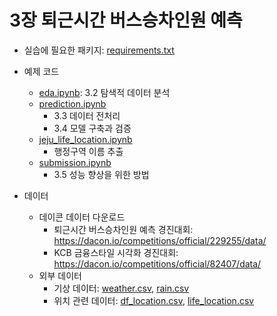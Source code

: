 # 3장 퇴근시간 버스승차인원 예측

* 실습에 필요한 패키지: [requirements.txt](requirements.txt)

* 예제 코드
  + [eda.ipynb](eda.ipynb): 3.2 탐색적 데이터 분석
  + [prediction.ipynb](prediction.ipynb)
    - 3.3 데이터 전처리
    - 3.4 모델 구축과 검증
  + [jeju_life_location.ipynb](jeju_life_location.ipynb)
    - 행정구역 이름 추출
  + [submission.ipynb](submission.ipynb)
    - 3.5 성능 향상을 위한 방법

* 데이터
  + 데이콘 데이터 다운로드
    - 퇴근시간 버스승차인원 예측 경진대회: https://dacon.io/competitions/official/229255/data/
    - KCB 금융스타일 시각화 경진대회: https://dacon.io/competitions/official/82407/data/
  + 외부 데이터
    - 기상 데이터: [weather.csv](weather.csv), [rain.csv](rain.csv)
    - 위치 관련 데이터: [df_location.csv](df_location.csv), [life_location.csv](life_location.csv)
